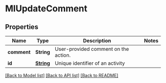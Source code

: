 # MlUpdateComment

## Properties

Name | Type | Description | Notes
------------ | ------------- | ------------- | -------------
**comment** | **String** | User-provided comment on the action. | 
**id** | [**String**](String.md) | Unique identifier of an activity | 

[[Back to Model list]](../README.md#documentation-for-models) [[Back to API list]](../README.md#documentation-for-api-endpoints) [[Back to README]](../README.md)


